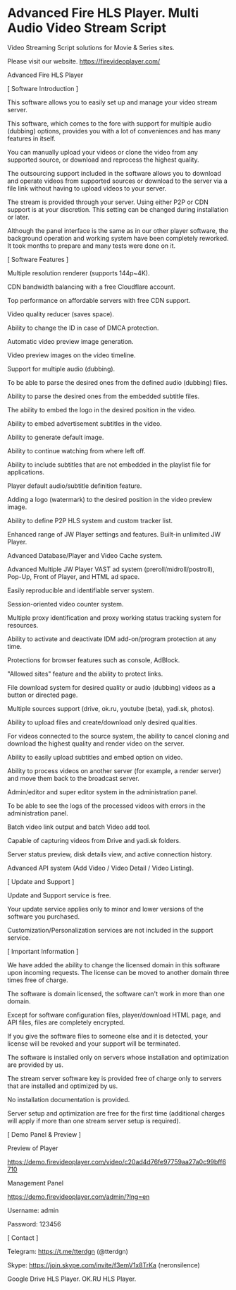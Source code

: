 # Advanced Fire HLS Player. Multi Audio Video Stream Script

Video Streaming Script solutions for Movie & Series sites.

Please visit our website. https://firevideoplayer.com/

Advanced Fire HLS Player

 [ Software Introduction ]


This software allows you to easily set up and manage your video stream server.


This software, which comes to the fore with support for multiple audio (dubbing) options, provides you with a lot of conveniences and has many features in itself.


You can manually upload your videos or clone the video from any supported source, or download and reprocess the highest quality.


The outsourcing support included in the software allows you to download and operate videos from supported sources or download to the server via a file link without having to upload videos to your server.


The stream is provided through your server. Using either P2P or CDN support is at your discretion. This setting can be changed during installation or later.


Although the panel interface is the same as in our other player software, the background operation and working system have been completely reworked. It took months to prepare and many tests were done on it.


[ Software Features ]


Multiple resolution renderer (supports 144p~4K).

CDN bandwidth balancing with a free Cloudflare account.

Top performance on affordable servers with free CDN support.

Video quality reducer (saves space).

Ability to change the ID in case of DMCA protection.

Automatic video preview image generation.

Video preview images on the video timeline.

Support for multiple audio ​​(dubbing).

To be able to parse the desired ones from the defined audio (dubbing) files.

Ability to parse the desired ones from the embedded subtitle files.

The ability to embed the logo in the desired position in the video.

Ability to embed advertisement subtitles in the video.

Ability to generate default image.

Ability to continue watching from where left off.

Ability to include subtitles that are not embedded in the playlist file for applications.

Player default audio/subtitle definition feature.

Adding a logo (watermark) to the desired position in the video preview image.

Ability to define P2P HLS system and custom tracker list.

Enhanced range of JW Player settings and features. Built-in unlimited JW Player.

Advanced Database/Player and Video Cache system.

Advanced Multiple JW Player VAST ad system (preroll/midroll/postroll), Pop-Up, Front of Player, and HTML ad space.

Easily reproducible and identifiable server system.

Session-oriented video counter system.

Multiple proxy identification and proxy working status tracking system for resources.

Ability to activate and deactivate IDM add-on/program protection at any time.

Protections for browser features such as console, AdBlock.

"Allowed sites" feature and the ability to protect links.

File download system for desired quality or audio (dubbing) videos as a button or directed page.

Multiple sources support (drive, ok.ru, youtube (beta), yadi.sk, photos).

Ability to upload files and create/download only desired qualities.

For videos connected to the source system, the ability to cancel cloning and download the highest quality and render video on the server.

Ability to easily upload subtitles and embed option on video.

Ability to process videos on another server (for example, a render server) and move them back to the broadcast server.

Admin/editor and super editor system in the administration panel.

To be able to see the logs of the processed videos with errors in the administration panel.

Batch video link output and batch Video add tool.

Capable of capturing videos from Drive and yadi.sk folders.

Server status preview, disk details view, and active connection history.

Advanced API system (Add Video / Video Detail / Video Listing).


[ Update and Support ]


Update and Support service is free.

Your update service applies only to minor and lower versions of the software you purchased.

Customization/Personalization services are not included in the support service.


[ Important Information ]


We have added the ability to change the licensed domain in this software upon incoming requests. The license can be moved to another domain three times free of charge.

The software is domain licensed, the software can't work in more than one domain.

Except for software configuration files, player/download HTML page, and API files, files are completely encrypted.

If you give the software files to someone else and it is detected, your license will be revoked and your support will be terminated.

The software is installed only on servers whose installation and optimization are provided by us.

The stream server software key is provided free of charge only to servers that are installed and optimized by us.

No installation documentation is provided.

Server setup and optimization are free for the first time (additional charges will apply if more than one stream server setup is required).


[ Demo Panel & Preview ]


Preview of Player

https://demo.firevideoplayer.com/video/c20ad4d76fe97759aa27a0c99bff6710


Management Panel

https://demo.firevideoplayer.com/admin/?lng=en

Username: admin

Password: 123456


[ Contact ]


Telegram: https://t.me/tterdgn (@tterdgn)

Skype: https://join.skype.com/invite/f3emV1x8TrKa (neronsilence)

Google Drive HLS Player. OK.RU HLS Player.

